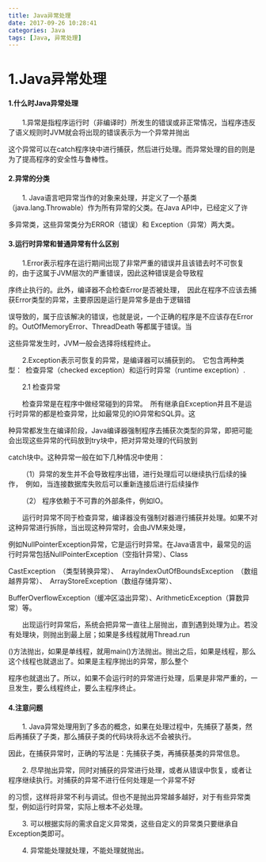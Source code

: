```yaml
---
title: Java异常处理
date: 2017-09-26 10:28:41
categories: Java
tags: [Java, 异常处理]
---
```


# 1.Java异常处理

#### 1.什么时Java异常处理

&emsp;&emsp;1.异常是指程序运行时（非编译时）所发生的错误或非正常情况，当程序违反了语义规则时JVM就会将出现的错误表示为一个异常并抛出

这个异常可以在catch程序块中进行捕获，然后进行处理。而异常处理的目的则是为了提高程序的安全性与鲁棒性。

<!-- more -->

#### 2.异常的分类

&emsp;&emsp;1. Java语言吧异常当作的对象来处理，并定义了一个基类（java.lang.Throwable）作为所有异常的父类。在Java API中，已经定义了许

多异常类，这些异常类分为ERROR（错误）和 Exception（异常）两大类。

#### 3.运行时异常和普通异常有什么区别

&emsp;&emsp;1.Error表示程序在运行期间出现了非常严重的错误并且该错去时不可恢复的，由于这属于JVM层次的严重错误，因此这种错误是会导致程

序终止执行的。此外，编译器不会检查Error是否被处理，&ensp;因此在程序不应该去捕获Error类型的异常，主要原因是运行是异常多是由于逻辑错

误导致的，属于应该解决的错误，也就是说，一个正确的程序是不应该存在Error的。OutOfMemoryError、ThreadDeath 等都属于错误。当

这些异常发生时，JVM一般会选择将线程终止。

&emsp;&emsp;2.Exception表示可恢复的异常，是编译器可以捕获到的。&ensp;它包含两种类型：&ensp;检查异常（checked exception）和运行时异常（runtime exception）.

&emsp;&emsp;2.1 检查异常  

&emsp;&emsp;检查异常是在程序中做经常碰到的异常。&ensp;所有继承自Exception并且不是运行时异常的都是检查异常，比如最常见的IO异常和SQL异。这

种异常都发生在编译阶段，Java编译器强制程序去捕获次类型的异常，即把可能会出现这些异常的代码放到try块中，把对异常处理的代码放到 

catch块中。这种异常一般在如下几种情况中使用：

&emsp;&emsp;（1）异常的发生并不会导致程序出错，进行处理后可以继续执行后续的操作，&ensp;例如，当连接数据库失败后可以重新连接后进行后续操作  

&emsp;&emsp;（2） 程序依赖于不可靠的外部条件，例如IO。

&emsp;&emsp;运行时异常不同于检查异常，编译器没有强制对器进行捕获并处理。如果不对这种异常进行拆除，当出现这种异常时，会由JVM来处理，  

例如NullPointerException异常，它是运行时异常。在Java语言中，最常见的运行时异常包括NullPointerException（空指针异常）、Class

CastException&ensp;（类型转换异常）、&ensp;ArrayIndexOutOfBoundsException&ensp;（数组越界异常）、&ensp;ArrayStoreException（数组存储异常）、  

BufferOverflowException（缓冲区溢出异常）、ArithmeticException（算数异常）等。

&emsp;&emsp;出现运行时异常后，系统会把异常一直往上层抛出，直到遇到处理为止。若没有处理块，则抛出到最上层；如果是多线程就用Thread.run 

()方法抛出，如果是单线程，就用main()方法抛出。抛出之后，如果是线程，那么这个线程也就退出了。如果是主程序抛出的异常，那么整个  

程序也就退出了。所以，如果不会运行时的异常进行处理，后果是非常严重的，一旦发生，要么线程终止，要么主程序终止。

#### 4.注意问题  

&emsp;&emsp;1. Java异常处理用到了多态的概念，如果在处理过程中，先捕获了基类，然后再捕获了子类，那么捕获子类的代码块将永远不会被执行。

因此，在捕获异常时，正确的写法是：先捕获子类，再捕获基类的异常信息。

&emsp;&emsp;2. 尽早抛出异常，同时对捕获的异常进行处理，或者从错误中恢复，或者让程序继续执行。对捕获的异常不进行任何处理是一个非常不好  

的习惯，这样将非常不利与调试。但也不是抛出异常越多越好，对于有些异常类型，例如运行时异常，实际上根本不必处理。

&emsp;&emsp;3. 可以根据实际的需求自定义异常类，这些自定义的异常类只要继承自Exception类即可。

&emsp;&emsp;4. 异常能处理就处理，不能处理就抛出。
